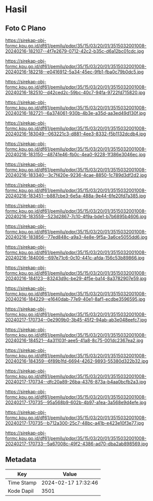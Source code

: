 # Hasil

## Foto C Plano

https://sirekap-obj-formc.kpu.go.id/df61/pemilu/pdpr/35/15/03/20/01/3515032001008-20240216-182107--4f7e2679-0712-42c2-b35c-d6a12bc01cdc.jpg

https://sirekap-obj-formc.kpu.go.id/df61/pemilu/pdpr/35/15/03/20/01/3515032001008-20240216-182218--e0416912-5a34-45ec-9fb1-fba0c79b0dc5.jpg

https://sirekap-obj-formc.kpu.go.id/df61/pemilu/pdpr/35/15/03/20/01/3515032001008-20240216-182510--d42ced2c-59bc-40c7-94fa-9722fd715820.jpg

https://sirekap-obj-formc.kpu.go.id/df61/pemilu/pdpr/35/15/03/20/01/3515032001008-20240216-182721--6a374061-930b-4b3e-a35d-aa3ed49d130f.jpg

https://sirekap-obj-formc.kpu.go.id/df61/pemilu/pdpr/35/15/03/20/01/3515032001008-20240216-183049--063221c3-d881-4ee3-8332-f5b1132dcdb4.jpg

https://sirekap-obj-formc.kpu.go.id/df61/pemilu/pdpr/35/15/03/20/01/3515032001008-20240216-183150--48741e46-fb0c-4ea0-9228-1f386e3046ec.jpg

https://sirekap-obj-formc.kpu.go.id/df61/pemilu/pdpr/35/15/03/20/01/3515032001008-20240216-183340--3c7f420e-9236-4cae-8850-1c789d3df2d2.jpg

https://sirekap-obj-formc.kpu.go.id/df61/pemilu/pdpr/35/15/03/20/01/3515032001008-20240216-183451--b887cbe3-6e5a-488a-9e44-6fe20fd7a385.jpg

https://sirekap-obj-formc.kpu.go.id/df61/pemilu/pdpr/35/15/03/20/01/3515032001008-20240216-183559--523d2867-7c10-4f9a-bde1-b7b6895b4606.jpg

https://sirekap-obj-formc.kpu.go.id/df61/pemilu/pdpr/35/15/03/20/01/3515032001008-20240216-183856--77ed848c-a9a3-4e8e-9f5a-3a6ce5055dd6.jpg

https://sirekap-obj-formc.kpu.go.id/df61/pemilu/pdpr/35/15/03/20/01/3515032001008-20240216-184006--697e71c6-0c10-441c-afda-156c53b89866.jpg

https://sirekap-obj-formc.kpu.go.id/df61/pemilu/pdpr/35/15/03/20/01/3515032001008-20240216-184123--83243d9c-be29-4f5e-ba14-8a3782907e59.jpg

https://sirekap-obj-formc.kpu.go.id/df61/pemilu/pdpr/35/15/03/20/01/3515032001008-20240216-184229--e1640dab-77e9-40e1-8af1-ecdbe3596595.jpg

https://sirekap-obj-formc.kpu.go.id/df61/pemilu/pdpr/35/15/03/20/01/3515032001008-20240217-170734--0e2909b0-3b45-45f2-94ab-ab3e048eefc7.jpg

https://sirekap-obj-formc.kpu.go.id/df61/pemilu/pdpr/35/15/03/20/01/3515032001008-20240216-184521--4a31103f-aee5-41a8-8c75-001dc2367ea2.jpg

https://sirekap-obj-formc.kpu.go.id/df61/pemilu/pdpr/35/15/03/20/01/3515032001008-20240216-184359--6f89b1fd-6694-4262-9893-55380d322b32.jpg

https://sirekap-obj-formc.kpu.go.id/df61/pemilu/pdpr/35/15/03/20/01/3515032001008-20240217-170734--dfc20a89-26ba-4376-873a-b4aa0bcfb2a3.jpg

https://sirekap-obj-formc.kpu.go.id/df61/pemilu/pdpr/35/15/03/20/01/3515032001008-20240217-170735--95a568b9-602b-4b97-a1ea-3a568e9d4efe.jpg

https://sirekap-obj-formc.kpu.go.id/df61/pemilu/pdpr/35/15/03/20/01/3515032001008-20240217-170735--b712a300-25c7-48bc-a41b-e423e10f3e77.jpg

https://sirekap-obj-formc.kpu.go.id/df61/pemilu/pdpr/35/15/03/20/01/3515032001008-20240217-170733--5a67008c-49f2-4386-ad70-dba2ab898569.jpg


## Metadata

| Key        | Value               |
| ---------- | ------------------- |
| Time Stamp | 2024-02-17 17:32:46 |
| Kode Dapil | 3501                |



